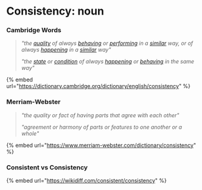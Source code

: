 # Consistency: noun

### Cambridge Words

> _"the_ [_quality_](https://dictionary.cambridge.org/dictionary/english/quality) _of always_ [_behaving_](https://dictionary.cambridge.org/dictionary/english/behave) _or_ [_performing_](https://dictionary.cambridge.org/dictionary/english/perform) _in a_ [_similar_](https://dictionary.cambridge.org/dictionary/english/similar) _way, or of always_ [_happening_](https://dictionary.cambridge.org/dictionary/english/happening) _in a_ [_similar_](https://dictionary.cambridge.org/dictionary/english/similar) _way"_
>
> _"the_ [_state_](https://dictionary.cambridge.org/dictionary/english/state) _or_ [_condition_](https://dictionary.cambridge.org/dictionary/english/condition) _of always_ [_happening_](https://dictionary.cambridge.org/dictionary/english/happening) _or_ [_behaving_](https://dictionary.cambridge.org/dictionary/english/behave) _in the same way"_

{% embed url="https://dictionary.cambridge.org/dictionary/english/consistency" %}

### Merriam-Webster

> _"the quality or fact of having parts that agree with each other"_
>
> _"agreement or harmony of parts or features to one another or a whole"_

{% embed url="https://www.merriam-webster.com/dictionary/consistency" %}

### Consistent vs Consistency

{% embed url="https://wikidiff.com/consistent/consistency" %}
